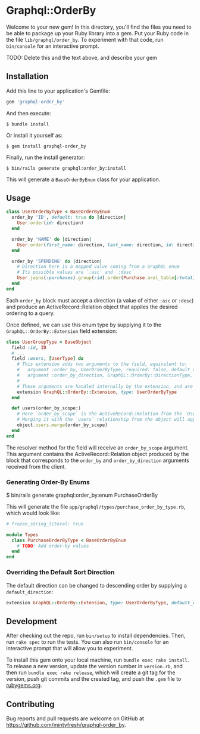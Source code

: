 # Graphql::OrderBy

Welcome to your new gem! In this directory, you'll find the files you need to be able to package up your Ruby library into a gem. Put your Ruby code in the file `lib/graphql/order_by`. To experiment with that code, run `bin/console` for an interactive prompt.

TODO: Delete this and the text above, and describe your gem

## Installation

Add this line to your application's Gemfile:

```ruby
gem 'graphql-order_by'
```

And then execute:

    $ bundle install

Or install it yourself as:

    $ gem install graphql-order_by

Finally, run the install generator:

    $ bin/rails generate graphql:order_by:install

This will generate a `BaseOrderByEnum` class for your application.

## Usage

```ruby
class UserOrderByType < BaseOrderByEnum
  order_by 'ID', default: true do |direction|
    User.order(id: direction)
  end

  order_by 'NAME' do |direction|
    User.order(first_name: direction, last_name: direction, id: direction)
  end

  order_by 'SPENDING' do |direction|
    # Direction here is a mapped value coming from a GraphQL enum
    # Its possible values are `:asc` and `:desc`
    User.joins(:purchases).group(:id).order(Purchase.arel_table[:total].sum.send(direction))
  end
end
```

Each `order_by` block must accept a direction (a value of either `:asc` or `:desc`) and produce an ActiveRecord::Relation object that applies the desired ordering to a query.

Once defined, we can use this enum type by supplying it to the `GraphQL::OrderBy::Extension` field extension:

```ruby
class UserGroupType < BaseObject
  field :id, ID
  # ...
  field :users, [UserType] do
    # This extension adds two arguments to the field, equivalent to:
    #   argument :order_by, UserOrderByType, required: false, default_value: UserOrderByType.default_value
    #   argument :order_by_direction, GraphQL::OrderBy::DirectionType, required: false, default_value: :asc
    #
    # These arguments are handled internally by the extension, and are transformed into an `order_by_scope` keyword-argument for the resolver.
    extension GraphQL::OrderBy::Extension, type: UserOrderByType
  end

  def users(order_by_scope:)
    # Here `order_by_scope` is the ActiveRecord::Relation from the `UserOrderByType`
    # Merging it with the `users` relationship from the object will apply the mapped ordering
    object.users.merge(order_by_scope)
  end
end
```

The resolver method for the field will receive an `order_by_scope` argument. This argument contains the ActiveRecord::Relation object produced by the block that corresponds to the `order_by` and `order_by_direction` arguments received from the client.

### Generating Order-By Enums

  $ bin/rails generate graphql:order_by:enum PurchaseOrderBy

This will generate the file `app/graphql/types/purchase_order_by_type.rb`, which would look like:

```ruby
# frozen_string_literal: true

module Types
  class PurchaseOrderByType < BaseOrderByEnum
    # TODO: Add order-by values
  end
end
```

### Overriding the Default Sort Direction

The default direction can be changed to descending order by supplying a `default_direction`:

```ruby
extension GraphQL::OrderBy::Extension, type: UserOrderByType, default_direction: :desc
```

## Development

After checking out the repo, run `bin/setup` to install dependencies. Then, run `rake spec` to run the tests. You can also run `bin/console` for an interactive prompt that will allow you to experiment.

To install this gem onto your local machine, run `bundle exec rake install`. To release a new version, update the version number in `version.rb`, and then run `bundle exec rake release`, which will create a git tag for the version, push git commits and the created tag, and push the `.gem` file to [rubygems.org](https://rubygems.org).

## Contributing

Bug reports and pull requests are welcome on GitHub at https://github.com/mintyfresh/graphql-order_by.
